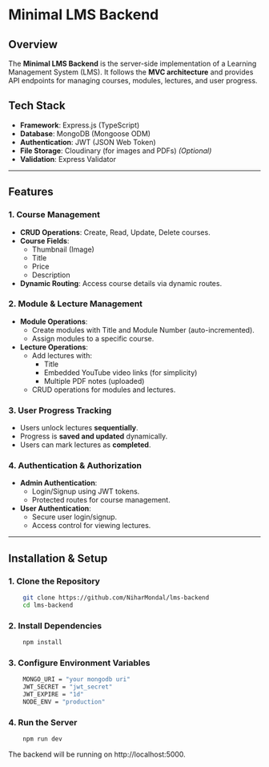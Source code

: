 # Minimal LMS Backend

## Overview

The **Minimal LMS Backend** is the server-side implementation of a Learning Management System (LMS). It follows the **MVC architecture** and provides API endpoints for managing courses, modules, lectures, and user progress.

## Tech Stack

-   **Framework**: Express.js (TypeScript)
-   **Database**: MongoDB (Mongoose ODM)
-   **Authentication**: JWT (JSON Web Token)
-   **File Storage**: Cloudinary (for images and PDFs) _(Optional)_
-   **Validation**: Express Validator

---

## Features

### **1. Course Management**

-   **CRUD Operations**: Create, Read, Update, Delete courses.
-   **Course Fields**:
    -   Thumbnail (Image)
    -   Title
    -   Price
    -   Description
-   **Dynamic Routing**: Access course details via dynamic routes.

### **2. Module & Lecture Management**

-   **Module Operations**:
    -   Create modules with Title and Module Number (auto-incremented).
    -   Assign modules to a specific course.
-   **Lecture Operations**:
    -   Add lectures with:
        -   Title
        -   Embedded YouTube video links (for simplicity)
        -   Multiple PDF notes (uploaded)
    -   CRUD operations for modules and lectures.

### **3. User Progress Tracking**

-   Users unlock lectures **sequentially**.
-   Progress is **saved and updated** dynamically.
-   Users can mark lectures as **completed**.

### **4. Authentication & Authorization**

-   **Admin Authentication**:
    -   Login/Signup using JWT tokens.
    -   Protected routes for course management.
-   **User Authentication**:
    -   Secure user login/signup.
    -   Access control for viewing lectures.

---

## Installation & Setup

### **1. Clone the Repository**

```sh
    git clone https://github.com/NiharMondal/lms-backend
    cd lms-backend
```

### **2. Install Dependencies**

```bash
    npm install
```

### **3. Configure Environment Variables**

```bash
    MONGO_URI = "your mongodb uri"
    JWT_SECRET = "jwt_secret"
    JWT_EXPIRE = "1d"
    NODE_ENV = "production"
```

### **4. Run the Server**

```bash
    npm run dev
```

The backend will be running on http://localhost:5000.
